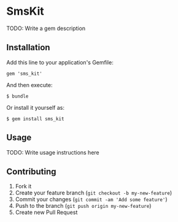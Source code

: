 # SmsKit

TODO: Write a gem description

## Installation

Add this line to your application's Gemfile:

    gem 'sms_kit'

And then execute:

    $ bundle

Or install it yourself as:

    $ gem install sms_kit

## Usage

TODO: Write usage instructions here

## Contributing

1. Fork it
2. Create your feature branch (`git checkout -b my-new-feature`)
3. Commit your changes (`git commit -am 'Add some feature'`)
4. Push to the branch (`git push origin my-new-feature`)
5. Create new Pull Request
